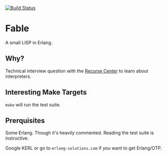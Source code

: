 [![Build Status](https://travis-ci.org/Dzol/Fable.svg?branch=master)](https://travis-ci.org/Dzol/Fable)

# Fable

A small LISP in Erlang.

## Why?

Technical interview question with the [Recurse Center](https://www.recurse.com/) to learn about interpreters.

## Interesting Make Targets

`make` will run the test suite.

## Prerquisites

Some Erlang.
Though it's heavily commented.
Reading the test suite is instructive.

Google KERL or go to `erlang-solutions.com` if you want to get Erlang/OTP.
